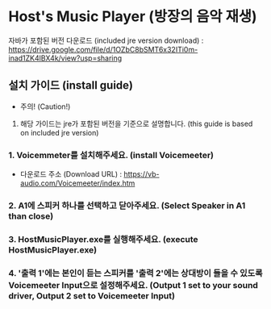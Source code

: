# Host's Music Player (방장의 음악 재생)

자바가 포함된 버전 다운로드 (included jre version download) : https://drive.google.com/file/d/1OZbC8bSMT6x32ITi0m-inad1ZK4lBX4k/view?usp=sharing

## 설치 가이드 (install guide)
- 주의! (Caution!)
1. 해당 가이드는 jre가 포함된 버전을 기준으로 설명합니다. (this guide is based on included jre version)


### 1. Voicemmeter를 설치해주세요. (install Voicemeeter)
- 다운로드 주소 (Download URL) : https://vb-audio.com/Voicemeeter/index.htm

### 2. A1에 스피커 하나를 선택하고 닫아주세요. (Select Speaker in A1 than close)

### 3. HostMusicPlayer.exe를 실행해주세요. (execute HostMusicPlayer.exe)

### 4. '출력 1'에는 본인이 듣는 스피커를 '출력 2'에는 상대방이 들을 수 있도록 Voicemeeter Input으로 설정해주세요. (Output 1 set to your sound driver, Output 2 set to Voicemeeter Input)
